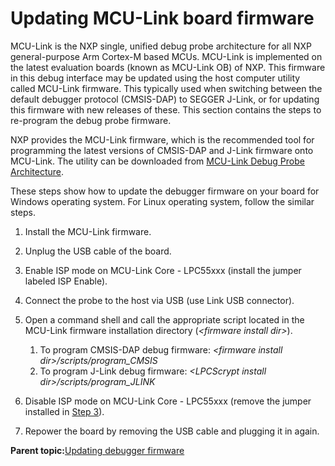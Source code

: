 # Updating MCU-Link board firmware 

MCU-Link is the NXP single, unified debug probe architecture for all NXP general-purpose Arm Cortex-M based MCUs. MCU-Link is implemented on the latest evaluation boards \(known as MCU-Link OB\) of NXP. This firmware in this debug interface may be updated using the host computer utility called MCU-Link firmware. This typically used when switching between the default debugger protocol \(CMSIS-DAP\) to SEGGER J-Link, or for updating this firmware with new releases of these. This section contains the steps to re-program the debug probe firmware.

NXP provides the MCU-Link firmware, which is the recommended tool for programming the latest versions of CMSIS-DAP and J-Link firmware onto MCU-Link. The utility can be downloaded from [MCU-Link Debug Probe Architecture](https://www.nxp.com/design/design-center/software/development-software/mcu-link-debug-probe-architecture:MCU-LINK-ARCHITECTURE).

These steps show how to update the debugger firmware on your board for Windows operating system. For Linux operating system, follow the similar steps.

1.  Install the MCU-Link firmware.
2.  Unplug the USB cable of the board.
3.  Enable ISP mode on MCU-Link Core - LPC55xxx \(install the jumper labeled ISP Enable\).
4.  Connect the probe to the host via USB \(use Link USB connector\).
5.  Open a command shell and call the appropriate script located in the MCU-Link firmware installation directory \(*<firmware install dir\>*\).

    1.  To program CMSIS-DAP debug firmware: *<firmware install dir\>/scripts/program\_CMSIS*
    2.  To program J-Link debug firmware: *<LPCScrypt install dir\>/scripts/program\_JLINK*
6.  Disable ISP mode on MCU-Link Core - LPC55xxx \(remove the jumper installed in [Step 3](#STEP3)\).
7.  Repower the board by removing the USB cable and plugging it in again.

**Parent topic:**[Updating debugger firmware](../topics/updating_debugger_firmware.md)

